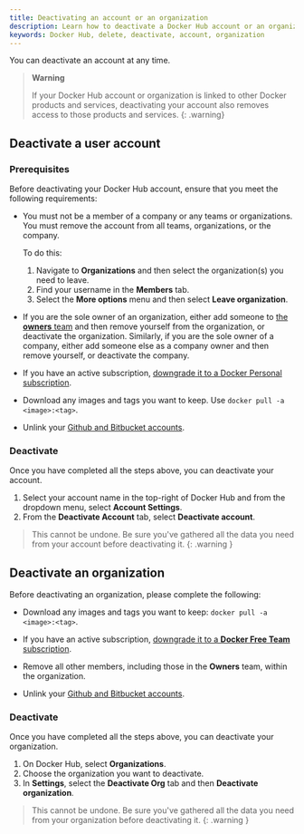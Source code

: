 ```yaml
---
title: Deactivating an account or an organization
description: Learn how to deactivate a Docker Hub account or an organization
keywords: Docker Hub, delete, deactivate, account, organization
---
```


You can deactivate an account at any time. 

>**Warning**
>
> If your Docker Hub account or organization is linked to other Docker products and services, deactivating your account also removes access to those products and services.
{: .warning}

## Deactivate a user account

### Prerequisites

Before deactivating your Docker Hub account, ensure that you meet the following requirements:

- You must not be a member of a company or any teams or organizations. You must remove the account from all teams, organizations, or the company.

    To do this:
    1. Navigate to **Organizations** and then select the organization(s) you need to leave.
    2. Find your username in the **Members** tab.
    3. Select the **More options** menu and then select **Leave organization**.

- If you are the sole owner of an organization, either add someone to [the **owners** team](manage-a-team.md#the-owners-team) and then remove yourself from the organization, or deactivate the organization. Similarly, if you are the sole owner of a company, either add someone else as a company owner and then remove yourself, or deactivate the company.

- If you have an active subscription, [downgrade it to a Docker Personal subscription](../subscription/downgrade.md).

- Download any images and tags you want to keep. Use `docker pull -a <image>:<tag>`.

- Unlink your [Github and Bitbucket accounts](../docker-hub/builds/link-source.md#unlink-a-github-user-account).

### Deactivate

Once you have completed all the steps above, you can deactivate your account. 

1. Select your account name in the top-right of Docker Hub and from the dropdown menu, select **Account Settings**.
2. From the **Deactivate Account** tab, select **Deactivate account**. 

> This cannot be undone. Be sure you've gathered all the data you need from your account before deactivating it.
{: .warning }


## Deactivate an organization

Before deactivating an organization, please complete the following:

- Download any images and tags you want to keep:
  `docker pull -a <image>:<tag>`.

-  If you have an active subscription, [downgrade it to a **Docker Free Team** subscription](../subscription/downgrade.md).

- Remove all other members, including those in the **Owners** team, within the organization.

- Unlink your [Github and Bitbucket accounts](../docker-hub/builds/link-source.md#unlink-a-github-user-account).

### Deactivate

Once you have completed all the steps above, you can deactivate your organization. 

1. On Docker Hub, select **Organizations**.
2. Choose the organization you want to deactivate. 
3. In **Settings**, select the **Deactivate Org** tab and then **Deactivate organization**.

> This cannot be undone. Be sure you've gathered all the data you need from your organization before deactivating it.
{: .warning }
